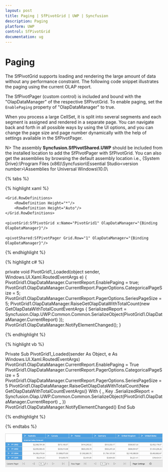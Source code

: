 ```yaml
---
layout: post
title: Paging | SfPivotGrid | UWP | Syncfusion
description: Paging
platform: UWP
control: SfPivotGrid
documentation: ug
---
```


# Paging

The SfPivotGrid supports loading and rendering the large amount of data without any performance constraint. The following code snippet illustrates the paging using the current OLAP report.

The SfPivotPager (custom control) is included and bound with the "OlapDataManager" of the respective SfPivotGrid. To enable paging, set the `EnablePaging` property of "OlapDataManager" to true.

When you process a large CellSet, it is split into several segments and each segment is assigned and rendered in a separate page. You can navigate back and forth in all possible ways by using the UI options, and you can change the page size and page number dynamically with the help of settings available in the SfPivotPager.

N> The assembly **Syncfusion.SfPivotShared.UWP** should be included from the installed location to add the SfPivotPager with SfPivotGrid. You can also get the assemblies by browsing the default assembly location i.e., {System Drive}:\Program Files (x86)\Syncfusion\Essential Studio\<version number>\Assemblies for Universal Windows\10.0\

{% tabs %}

{% highlight xaml %}

<Grid Background="{ThemeResource ApplicationPageBackgroundThemeBrush}">
    <Grid.DataContext>
        <local:ViewModel/>
    </Grid.DataContext>

    <Grid.RowDefinitions>
        <RowDefinition Height="*"/>
        <RowDefinition Height="Auto"/>
    </Grid.RowDefinitions>

    <pivotGrid:SfPivotGrid x:Name="PivotGrid1" OlapDataManager="{Binding OlapDataManager}"/>

    <pivotShared:SfPivotPager Grid.Row="1" OlapDataManager="{Binding OlapDataManager}"/>
</Grid>

{% endhighlight %}

{% highlight c# %}

private void PivotGrid1_Loaded(object sender, Windows.UI.Xaml.RoutedEventArgs e)
{
    PivotGrid1.OlapDataManager.CurrentReport.EnablePaging = true;
    PivotGrid1.OlapDataManager.CurrentReport.PagerOptions.CategoricalPageSize = 5;
    PivotGrid1.OlapDataManager.CurrentReport.PagerOptions.SeriesPageSize = 5;
    PivotGrid1.OlapDataManager.RaiseGetOlapDataWithTotalCount(new GetOlapDataWithTotalCountEventArgs
    {
        SerializedReport = Syncfusion.Olap.UWP.Common.Common.SerializeObject(PivotGrid1.OlapDataManager.CurrentReport)
    });
    PivotGrid1.OlapDataManager.NotifyElementChanged();
}

{% endhighlight %}

{% highlight vb %}

Private Sub PivotGrid1_Loaded(sender As Object, e As Windows.UI.Xaml.RoutedEventArgs)
PivotGrid1.OlapDataManager.CurrentReport.EnablePaging = True
PivotGrid1.OlapDataManager.CurrentReport.PagerOptions.CategoricalPageSize = 5
PivotGrid1.OlapDataManager.CurrentReport.PagerOptions.SeriesPageSize = 5
PivotGrid1.OlapDataManager.RaiseGetOlapDataWithTotalCount(New GetOlapDataWithTotalCountEventArgs() With { _
    Key .SerializedReport = Syncfusion.Olap.UWP.Common.Common.SerializeObject(PivotGrid1.OlapDataManager.CurrentReport) _
})
PivotGrid1.OlapDataManager.NotifyElementChanged()
End Sub

{% endhighlight %}

{% endtabs %}

![](Paging_images/Paging_image1.png)